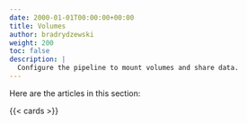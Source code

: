 ```yaml
---
date: 2000-01-01T00:00:00+00:00
title: Volumes
author: bradrydzewski
weight: 200
toc: false
description: |
  Configure the pipeline to mount volumes and share data.
---
```


Here are the articles in this section:

{{< cards >}}
